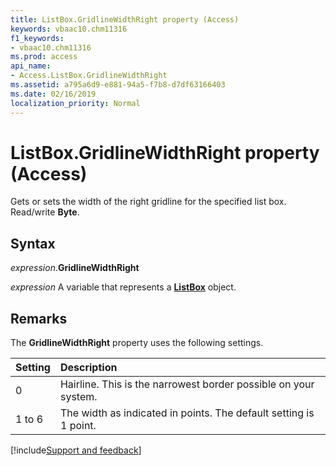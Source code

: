 ```yaml
---
title: ListBox.GridlineWidthRight property (Access)
keywords: vbaac10.chm11316
f1_keywords:
- vbaac10.chm11316
ms.prod: access
api_name:
- Access.ListBox.GridlineWidthRight
ms.assetid: a795a6d9-e881-94a5-f7b8-d7df63166403
ms.date: 02/16/2019
localization_priority: Normal
---
```



# ListBox.GridlineWidthRight property (Access)

Gets or sets the width of the right gridline for the specified list box. Read/write **Byte**.


## Syntax

_expression_.**GridlineWidthRight**

_expression_ A variable that represents a **[ListBox](Access.ListBox.md)** object.


## Remarks

The **GridlineWidthRight** property uses the following settings.

|Setting|Description|
|:-----|:-----|
|0| Hairline. This is the narrowest border possible on your system.|
|1 to 6|The width as indicated in points. The default setting is 1 point.|



[!include[Support and feedback](~/includes/feedback-boilerplate.md)]